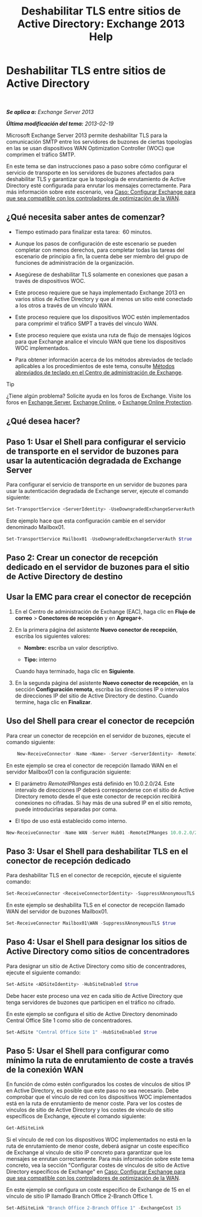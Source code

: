 ﻿---
title: 'Deshabilitar TLS entre sitios de Active Directory: Exchange 2013 Help'
TOCTitle: Deshabilitar TLS entre sitios de Active Directory
ms:assetid: 1e1a0acf-24e7-4f94-9b33-603a4e0a812c
ms:mtpsurl: https://technet.microsoft.com/es-es/library/Dd876856(v=EXCHG.150)
ms:contentKeyID: 52062016
ms.date: 05/22/2018
mtps_version: v=EXCHG.150
ms.translationtype: MT
---

# Deshabilitar TLS entre sitios de Active Directory

 

_**Se aplica a:** Exchange Server 2013_

_**Última modificación del tema:** 2013-02-19_

Microsoft Exchange Server 2013 permite deshabilitar TLS para la comunicación SMTP entre los servidores de buzones de ciertas topologías en las se usan dispositivos WAN Optimization Controller (WOC) que comprimen el tráfico SMTP.

En este tema se dan instrucciones paso a paso sobre cómo configurar el servicio de transporte en los servidores de buzones afectados para deshabilitar TLS y garantizar que la topología de enrutamiento de Active Directory esté configurada para enrutar los mensajes correctamente. Para más información sobre este escenario, vea [Caso: Configurar Exchange para que sea compatible con los controladores de optimización de la WAN](scenario-configure-exchange-to-support-wan-optimization-controllers-exchange-2013-help.md).

## ¿Qué necesita saber antes de comenzar?

  - Tiempo estimado para finalizar esta tarea:  60 minutos.

  - Aunque los pasos de configuración de este escenario se pueden completar con menos derechos, para completar todas las tareas del escenario de principio a fin, la cuenta debe ser miembro del grupo de funciones de administración de la organización.

  - Asegúrese de deshabilitar TLS solamente en conexiones que pasan a través de dispositivos WOC.

  - Este proceso requiere que se haya implementado Exchange 2013 en varios sitios de Active Directory y que al menos un sitio esté conectado a los otros a través de un vínculo WAN.

  - Este proceso requiere que los dispositivos WOC estén implementados para comprimir el tráfico SMPT a través del vínculo WAN.

  - Este proceso requiere que exista una ruta de flujo de mensajes lógicos para que Exchange analice el vínculo WAN que tiene los dispositivos WOC implementados.

  - Para obtener información acerca de los métodos abreviados de teclado aplicables a los procedimientos de este tema, consulte [Métodos abreviados de teclado en el Centro de administración de Exchange](keyboard-shortcuts-in-the-exchange-admin-center-exchange-online-protection-help.md).


> [!TIP]
> ¿Tiene algún problema? Solicite ayuda en los foros de Exchange. Visite los foros en <A href="https://go.microsoft.com/fwlink/p/?linkid=60612">Exchange Server</A>, <A href="https://go.microsoft.com/fwlink/p/?linkid=267542">Exchange Online</A>, o <A href="https://go.microsoft.com/fwlink/p/?linkid=285351">Exchange Online Protection</A>.



## ¿Qué desea hacer?

## Paso 1: Usar el Shell para configurar el servicio de transporte en el servidor de buzones para usar la autenticación degradada de Exchange Server

Para configurar el servicio de transporte en un servidor de buzones para usar la autenticación degradada de Exchange server, ejecute el comando siguiente:

```powershell
Set-TransportService <ServerIdentity> -UseDowngradedExchangeServerAuth $true
```

Este ejemplo hace que esta configuración cambie en el servidor denominado Mailbox01.

```powershell
Set-TransportService Mailbox01 -UseDowngradedExchangeServerAuth $true
```

## Paso 2: Crear un conector de recepción dedicado en el servidor de buzones para el sitio de Active Directory de destino

## Usar la EMC para crear el conector de recepción

1.  En el Centro de administración de Exchange (EAC), haga clic en **Flujo de correo** \> **Conectores de recepción** y en **Agregar**![Agregar icono](images/JJ218640.c1e75329-d6d7-4073-a27d-498590bbb558(EXCHG.150).gif "Agregar icono").

2.  En la primera página del asistente **Nuevo conector de recepción**, escriba los siguientes valores:
    
      - **Nombre:**  escriba un valor descriptivo.
    
      - **Tipo:**  interno
    
    Cuando haya terminado, haga clic en **Siguiente**.

3.  En la segunda página del asistente **Nuevo conector de recepción**, en la sección **Configuración remota**, escriba las direcciones IP o intervalos de direcciones IP del sitio de Active Directory de destino. Cuando termine, haga clic en **Finalizar**.

## Uso del Shell para crear el conector de recepción

Para crear un conector de recepción en el servidor de buzones, ejecute el comando siguiente:

```powershell
    New-ReceiveConnector -Name <Name> -Server <ServerIdentity> -RemoteIPRanges <IPAddressRange> -Internal
```

En este ejemplo se crea el conector de recepción llamado WAN en el servidor Mailbox01 con la configuración siguiente:

  - El parámetro *RemoteIPRanges* está definido en 10.0.2.0/24. Este intervalo de direcciones IP deberá corresponderse con el sitio de Active Directory remoto desde el que este conector de recepción recibirá conexiones no cifradas. Si hay más de una subred IP en el sitio remoto, puede introducirlas separadas por coma.

  - El tipo de uso está establecido como interno.

<!-- end list -->

```powershell
New-ReceiveConnector -Name WAN -Server Hub01 -RemoteIPRanges 10.0.2.0/24 -Internal
```

## Paso 3: Usar el Shell para deshabilitar TLS en el conector de recepción dedicado

Para deshabilitar TLS en el conector de recepción, ejecute el siguiente comando:

```powershell
Set-ReceiveConnector <ReceiveConnectorIdentity> -SuppressXAnonymousTLS $true
```

En este ejemplo se deshabilita TLS en el conector de recepción llamado WAN del servidor de buzones Mailbox01.

```powershell
Set-ReceiveConnector Mailbox01\WAN -SuppressXAnonymousTLS $true
```

## Paso 4: Usar el Shell para designar los sitios de Active Directory como sitios de concentradores

Para designar un sitio de Active Directory como sitio de concentradores, ejecute el siguiente comando:

```powershell
Set-AdSite <ADSiteIdentity> -HubSiteEnabled $true
```

Debe hacer este proceso una vez en cada sitio de Active Directory que tenga servidores de buzones que participen en el tráfico no cifrado.

En este ejemplo se configura el sitio de Active Directory denominado Central Office Site 1 como sitio de concentradores.

```powershell
Set-AdSite "Central Office Site 1" -HubSiteEnabled $true
```

## Paso 5: Usar el Shell para configurar como mínimo la ruta de enrutamiento de coste a través de la conexión WAN

En función de cómo estén configurados los costes de vínculos de sitios IP en Active Directory, es posible que este paso no sea necesario. Debe comprobar que el vínculo de red con los dispositivos WOC implementados está en la ruta de enrutamiento de menor coste. Para ver los costes de vínculos de sitio de Active Directory y los costes de vínculo de sitio específicos de Exchange, ejecute el comando siguiente:

```powershell
Get-AdSiteLink
```

Si el vínculo de red con los dispositivos WOC implementados no está en la ruta de enrutamiento de menor coste, deberá asignar un coste específico de Exchange al vínculo de sitio IP concreto para garantizar que los mensajes se enrutan correctamente. Para más información sobre este tema concreto, vea la sección "Configurar costes de vínculos de sitio de Active Directory específicos de Exchange" en [Caso: Configurar Exchange para que sea compatible con los controladores de optimización de la WAN](scenario-configure-exchange-to-support-wan-optimization-controllers-exchange-2013-help.md).

En este ejemplo se configura un coste específico de Exchange de 15 en el vínculo de sitio IP llamado Branch Office 2-Branch Office 1.

```powershell
Set-AdSiteLink "Branch Office 2-Branch Office 1" -ExchangeCost 15
```

